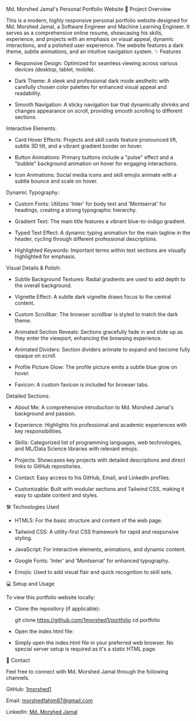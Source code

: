 Md. Morshed Jamal's Personal Portfolio Website
🚀 Project Overview

This is a modern, highly responsive personal portfolio website designed for Md. Morshed Jamal, a Software Engineer and Machine Learning Engineer. It serves as a comprehensive online resume, showcasing his skills, experience, and projects with an emphasis on visual appeal, dynamic interactions, and a polished user experience. The website features a dark theme, subtle animations, and an intuitive navigation system.
✨ Features

- Responsive Design: Optimized for seamless viewing across various devices (desktop, tablet, mobile).

- Dark Theme: A sleek and professional dark mode aesthetic with carefully chosen color palettes for enhanced visual appeal and readability.

- Smooth Navigation: A sticky navigation bar that dynamically shrinks and changes appearance on scroll, providing smooth scrolling to different sections.

Interactive Elements:

- Card Hover Effects: Projects and skill cards feature pronounced lift, subtle 3D tilt, and a vibrant gradient border on hover.

- Button Animations: Primary buttons include a "pulse" effect and a "bubble" background animation on hover for engaging interactions.

* Icon Animations: Social media icons and skill emojis animate with a subtle bounce and scale on hover.

Dynamic Typography:

- Custom Fonts: Utilizes 'Inter' for body text and 'Montserrat' for headings, creating a strong typographic hierarchy.

- Gradient Text: The main title features a vibrant blue-to-indigo gradient.

- Typed Text Effect: A dynamic typing animation for the main tagline in the header, cycling through different professional descriptions.

- Highlighted Keywords: Important terms within text sections are visually highlighted for emphasis.

Visual Details & Polish:

- Subtle Background Textures: Radial gradients are used to add depth to the overall background.

- Vignette Effect: A subtle dark vignette draws focus to the central content.

- Custom Scrollbar: The browser scrollbar is styled to match the dark theme.

- Animated Section Reveals: Sections gracefully fade in and slide up as they enter the viewport, enhancing the browsing experience.

* Animated Dividers: Section dividers animate to expand and become fully opaque on scroll.

* Profile Picture Glow: The profile picture emits a subtle blue glow on hover.

* Favicon: A custom favicon is included for browser tabs.

Detailed Sections:

- About Me: A comprehensive introduction to Md. Morshed Jamal's background and passion.

- Experience: Highlights his professional and academic experiences with key responsibilities.

- Skills: Categorized list of programming languages, web technologies, and ML/Data Science libraries with relevant emojis.

- Projects: Showcases key projects with detailed descriptions and direct links to GitHub repositories.

* Contact: Easy access to his GitHub, Email, and LinkedIn profiles.

* Customizable: Built with modular sections and Tailwind CSS, making it easy to update content and styles.

🛠️ Technologies Used

- HTML5: For the basic structure and content of the web page.

- Tailwind CSS: A utility-first CSS framework for rapid and responsive styling.

- JavaScript: For interactive elements, animations, and dynamic content.

- Google Fonts: 'Inter' and 'Montserrat' for enhanced typography.

- Emojis: Used to add visual flair and quick recognition to skill sets.

💻 Setup and Usage

To view this portfolio website locally:

- Clone the repository (if applicable):

  git clone https://github.com/1morshed1/portfolio
  cd portfolio

- Open the index.html file:

- Simply open the index.html file in your preferred web browser. No special server setup is required as it's a static HTML page.

📧 Contact

Feel free to connect with Md. Morshed Jamal through the following channels.

GitHub: [1morshed1](https://github.com/1morshed1)

Email: morshedfahim87@gmail.com

LinkedIn: [Md. Morshed Jamal](https://www.linkedin.com/in/morshed-jamal-a2ab66170/)
